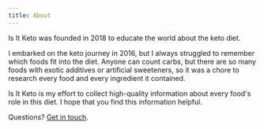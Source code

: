 ```yaml
---
title: About
---
```


Is It Keto was founded in 2018 to educate the world about the keto diet.

I embarked on the keto journey in 2016, but I always struggled to remember which foods fit into the diet. Anyone can count carbs, but there are so many foods with exotic additives or artificial sweeteners, so it was a chore to research every food and every ingredient it contained.

Is It Keto is my effort to collect high-quality information about every food's role in this diet. I hope that you find this information helpful.

Questions? [Get in touch](/meta/contact).
